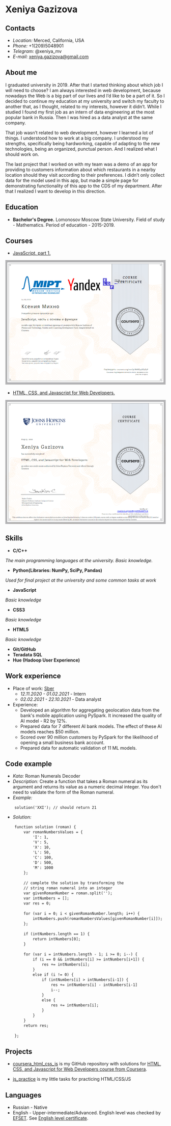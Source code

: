# Xeniya Gazizova
## Contacts
* *Location:* Merced, California, USA
* *Phone:* +1(209)5048901
* *Telegram:* @xeniya_mv
* *E-mail:* xeniya.gazizova@gmail.com

## About me

I graduated university in 2019. After that I started thinking about which job I will need to choose? I am always interested in web development, because nowadays the Web is a big part of our lives and I’d like to be a part of it. So I decided to continue my education at my university and switch my faculty to another that, as I thought, related to my interests, however it didn’t. While I studied I found my first job as an intern of data engineering at the most popular bank in Russia. Then I was hired as a data analyst at the same company.

That job wasn’t related to web development, however I learned a lot of things. I understood how to work at a big company. I understood my strengths, specifically being hardworking, capable of adapting to the new technologies, being an organized, punctual person. And I realized what I should work on. 

The last project that I worked on with my team was a demo of an app for providing to customers information about which restaurants in a nearby location should they visit according to their preferences. I didn’t only collect data for the model used in this app, but made a simple page for demonstrating functionality of this app to the CDS of my department. After that I realized I want to develop in this direction. 

## Education
* **Bachelor's Degree.** Lomonosov Moscow State University. Field of study - Mathematics. Period of education - 2015-2019.

## Courses
* [JavaScript, part 1.](https://www.coursera.org/learn/javascript-osnovy-i-funktsii)

![Coursera course 1](/images/coursera_js_1.png)

* [HTML, CSS, and Javascript for Web Developers.](https://www.coursera.org/learn/html-css-javascript-for-web-developers)

![Coursera course 2](/images/coursera_html_css_js.png)

## Skills
* **C/C++**

*The main programming languages at the university. Basic knowledge.*
* **Python(Libraries: NumPy, SciPy, Pandas)**

*Used for final project at the university and some common tasks at work*
* **JavaScript**

*Basic knowledge*
* **CSS3**

*Basic knowledge*
* **HTML5**

*Basic knowledge*
* **Git/GitHub**
* **Teradata SQL**
* **Hue (Hadoop User Experience)**

## Work experience
* Place of work: [Sber](www.sberbank.ru)
    - *12.11.2020 - 01.02.2021* - Intern
    - *02.02.2021 - 22.10.2021* - Data analyst
* Experience:
    - Developed an algorithm for aggregating geolocation data from the bank's mobile application using PySpark. It increased the quality of AI model - R2 by 12%.
    - Prepared data for 7 different AI bank models. The effect of these AI models reaches $50 million.
    - Scored over 90 million customers by PySpark for the likelihood of opening a small business bank account.
    - Prepared data for automatic validation of 11 ML models.


## Code example
* *Kata:* Roman Numerals Decoder
* *Description:* Create a function that takes a Roman numeral as its argument and returns its value as a numeric decimal integer. You don't need to validate the form of the Roman numeral.
* *Example:*

```
    solution('XXI'); // should return 21
```
* *Solution:*

```
    function solution (roman) {
        var romanNumbersValues = {
            'I': 1,
            'V': 5,
            'X': 10,
            'L': 50,
            'C': 100,
            'D': 500,
            'M': 1000
        };

        // complete the solution by transforming the
        // string roman numeral into an integer
        var givenRomanNumber = roman.split('');
        var intNumbers = [];
        var res = 0;
    
        for (var i = 0; i < givenRomanNumber.length; i++) {
            intNumbers.push(romanNumbersValues[givenRomanNumber[i]]);
        };
    
        if (intNumbers.length == 1) {
            return intNumbers[0];
        }

        for (var i = intNumbers.length - 1; i >= 0; i--) {
            if (i == 0 && intNumbers[i] >= intNumbers[i+1]) {
                res += intNumbers[i];
            }
            else if (i != 0) {
                if (intNumbers[i] > intNumbers[i-1]) {
                    res += intNumbers[i] - intNumbers[i-1]
                    i--;
                }
                else {
                    res += intNumbers[i];
                }
            }
        }
        return res;

    };
```

## Projects
* [coursera_html_css_js](https://github.com/XeniyaMV/coursera_html_css_js) is my GitHub repository with solutions for  [HTML, CSS, and Javascript for Web Developers course from Coursera](https://www.coursera.org/learn/html-css-javascript-for-web-developers).

* [js_practice](https://github.com/XeniyaMV/js_practice) is my little tasks for practicing HTML/CSS/JS

## Languages
* Russian - Native
* English - Upper-intermediate/Advanced. English level was checked by [EFSET](https://www.efset.org/ef-set-50/).
See [English level certificate](https://github.com/XeniyaMV/rsschool-cv/blob/gh-pages/images/EF_SET_Certificate.pdf).

